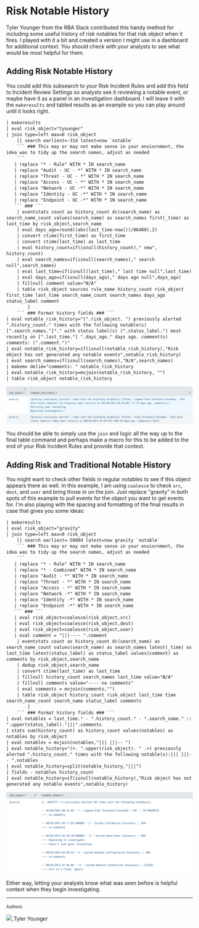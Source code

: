 # Risk Notable History

Tyler Younger from the RBA Slack contributed this handy method for including some useful history of risk notables for that risk object when it fires. I played with it a bit and created a version I might use in a dashboard for additional context. You should check with your analysts to see what would be most helpful for them.

## Adding Risk Notable History

You could add this subsearch to your Risk Incident Rules and add this field to Incident Review Settings so analysts see it reviewing a notable event, or maybe have it as a panel in an investigation dashboard. I will leave it with the `makeresults` and tabled results as an example so you can play around until it looks right.

```shell linenums="1"
| makeresults
| eval risk_object="tyounger"
| join type=left max=0 risk_object
    [| search earliest=-31d latest=now `notable`
    ``` ### This may or may not make sense in your enviornment, the idea was to tidy up the search names, adjust as needed
    ```
   | replace "* - Rule" WITH * IN search_name
   | replace "Audit - UC - *" WITH * IN search_name
   | replace "Threat - UC - *" WITH * IN search_name
   | replace "Access - UC - *" WITH * IN search_name
   | replace "Network - UC -*" WITH * IN search_name
   | replace "Identity - UC -*" WITH * IN search_name
   | replace "Endpoint - UC -*" WITH * IN search_name
   ``` ### ```
    | eventstats count as history_count dc(search_name) as search_name_count values(search_name) as search_names first(_time) as last_time by risk_object,search_name
    | eval days_ago=round((abs(last_time-now())/86400),2)
    | convert ctime(first_time) as first_time
    | convert ctime(last_time) as last_time
    | eval history_count=if(isnull(history_count)," new", history_count)
    | eval search_names=if(isnull(search_names)," search null",search_names)
    | eval last_time=if(isnull(last_time)," last time null",last_time)
    | eval days_ago=if(isnull(days_ago)," days ago null",days_ago)
    | fillnull comment value="N/A"
    | table risk_object sources rule_name history_count risk_object first_time last_time search_name_count search_names days_ago status_label comment
        ]
    ``` ### Format history fields ### ```
| eval notable_risk_history="(".risk_object. ") previously alerted ".history_count." times with the following notable(s) [".search_names."]"." with status label(s) (".status_label.") most recently on [".last_time."] ".days_ago." days ago. comment(s) comments: (".comment.")"
| eval notable_risk_history=if(isnull(notable_risk_history),"Risk object has not generated any notable events",notable_risk_history)
| eval search_names=if(isnull(search_names),"N/A",search_names)
| makemv delim="comments: " notable_risk_history
| eval notable_risk_history=mvjoin(notable_risk_history, "")
| table risk_object notable_risk_history
```

![Notable Risk History](../assets/notable_history_1.png)

You should be able to simply use the `join` and logic all the way up to the final table command and perhaps make a macro for this to be added to the end of your Risk Incident Rules and provide that context.

## Adding Risk and Traditional Notable History

You might want to check other fields in regular notables to see if this object appears there as well. In this example, I am using `coalesce` to check `src`, `dest`, and `user` and bring those in on the join. Just replace "gravity" in both spots of this example to pull events for the object you want to get events for. I'm also playing with the spacing and formatting of the final results in case that gives you some ideas:

```shell linenums="1"
| makeresults
| eval risk_object="gravity"
| join type=left max=0 risk_object
    [| search earliest=-5000d latest=now gravity `notable`
    ``` ### This may or may not make sense in your enviornment, the idea was to tidy up the search names, adjust as needed
    ```
   | replace "* - Rule" WITH * IN search_name
   | replace "* - Combined" WITH * IN search_name
   | replace "Audit - *" WITH * IN search_name
   | replace "Threat - *" WITH * IN search_name
   | replace "Access - *" WITH * IN search_name
   | replace "Network -*" WITH * IN search_name
   | replace "Identity -*" WITH * IN search_name
   | replace "Endpoint -*" WITH * IN search_name
   ``` ### ```
   | eval risk_object=coalesce(risk_object,src)
   | eval risk_object=coalesce(risk_object,dest)
   | eval risk_object=coalesce(risk_object,user)
   | eval comment = "|||---- ".comment
    | eventstats count as history_count dc(search_name) as search_name_count values(search_name) as search_names latest(_time) as last_time latest(status_label) as status_label values(comment) as comments by risk_object,search_name
    | dedup risk_object,search_name
    | convert ctime(last_time) as last_time
    | fillnull history_count search_names last_time value="N/A"
    | fillnull comments value="---- no comments"
    | eval comments = mvjoin(comments,"")
    | table risk_object history_count risk_object last_time time search_name_count search_name status_label comments
        ]
    ``` ### Format history fields ### ```
| eval notables = last_time." - ".history_count." - ".search_name." :: ".upper(status_label)."|||".comments
| stats sum(history_count) as history_count values(notables) as notables by risk_object
| eval notables = mvjoin(notables,"||| |||-- ")
| eval notable_history="(+. ".upper(risk_object). " .+) previously alerted ".history_count." times with the following notable(s):||| |||-- ".notables
| eval notable_history=split(notable_history,"|||")
| fields - notables history_count
| eval notable_history=if(isnull(notable_history),"Risk object has not generated any notable events",notable_history)
```

![Notable Risk History](../assets/notable_history_2.png)

Either way, letting your analysts know what was seen before is helpful context when they begin investigating.

---

<small>Authors</small>

<div class="zts-tooltip">
    <a class="zts-author" href="../../contributing/contributors/" target="_blank" alt="Tyler Younger">
        <img class="github-avatar" src="https://ca.slack-edge.com/TLRQHBNKD-U05B4UJ85AR-66af0ac55ffc-512"/>
    </a>
    <span class="zts-tooltip-text">Tyler Younger</span>
</div>

